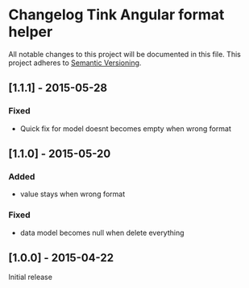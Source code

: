 # Changelog Tink Angular format helper

All notable changes to this project will be documented in this file.
This project adheres to [Semantic Versioning](http://semver.org/).

<!--
## [Unreleased] - [unreleased]

### Added
### Changed
### Deprecated
### Removed
### Fixed
### Security
-->

## [1.1.1] - 2015-05-28

### Fixed
- Quick fix for model doesnt becomes empty when wrong format

## [1.1.0] - 2015-05-20

### Added
- value stays when wrong format
### Fixed
- data model becomes null when delete everything


## [1.0.0] - 2015-04-22

Initial release
